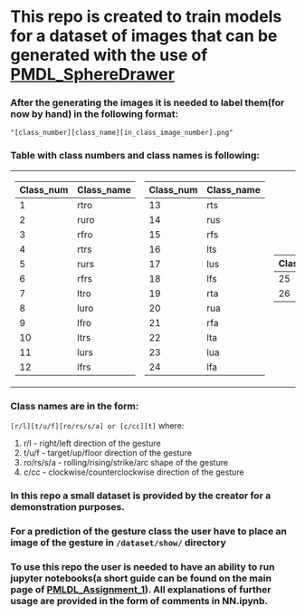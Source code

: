 # This repo is created to train models for a dataset of images that can be generated with the use of [PMDL_SphereDrawer](https://github.com/SanikoZmey/PMDL_SphereDrawer)
### After the generating the images it is needed to label them(for now by hand) in the following format: 
`"[class_number][class_name][in_class_image_number].png"`
### Table with class numbers and class names is following:

<table>
<tr><td>

| Class_num   |      Class_name      |
|-------------|----------------------|
|      1      |         rtro         |
|      2      |         ruro         |
|      3      |         rfro         |
|      4      |         rtrs         |
|      5      |         rurs         |
|      6      |         rfrs         |
|      7      |         ltro         |
|      8      |         luro         |
|      9      |         lfro         |
|      10     |         ltrs         |
|      11     |         lurs         |
|      12     |         lfrs         |

</td><td>

| Class_num   |      Class_name      |
|-------------|----------------------|
|      13      |         rts         |
|      14      |         rus         |
|      15      |         rfs         |
|      16      |         lts         |
|      17      |         lus         |
|      18      |         lfs         |
|      19      |         rta         |
|      20      |         rua         |
|      21      |         rfa         |
|      22      |         lta         |
|      23      |         lua         |
|      24      |         lfa         |

</td><td>

| Class_num   |      Class_name      |
|-------------|----------------------|
|      25     |         ct          |
|      26     |         cct         |

</td></tr> 
</table>

### Class names are in the form:
`[r/l][t/u/f][ro/rs/s/a] or [c/cc][t]` where:

1. r/l - right/left direction of the gesture
2. t/u/f - target/up/floor direction of the gesture
3. ro/rs/s/a - rolling/rising/strike/arc shape of the gesture
4. c/cc - clockwise/counterclockwise direction of the gesture

### In this repo a small dataset is provided by the creator for a demonstration purposes.
### For a prediction of the gesture class the user have to place an image of the gesture in `/dataset/show/` directory

### To use this repo the user is needed to have an ability to run jupyter notebooks(a short guide can be found on the main page of [PMLDL_Assignment_1](https://github.com/SanikoZmey/PMLDL_Assignment_1)). All explanations of further usage are provided in the form of comments in NN.ipynb.